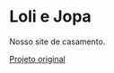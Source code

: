 # Loli e Jopa

Nosso site de casamento.

[Projeto original](https://github.com/rampatra/wedding-website)
